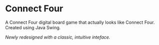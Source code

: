 Connect Four
============

A Connect Four digital board game that actually looks like Connect Four. Created using Java Swing.

*Newly redesigned with a classic, intuitive inteface.*

